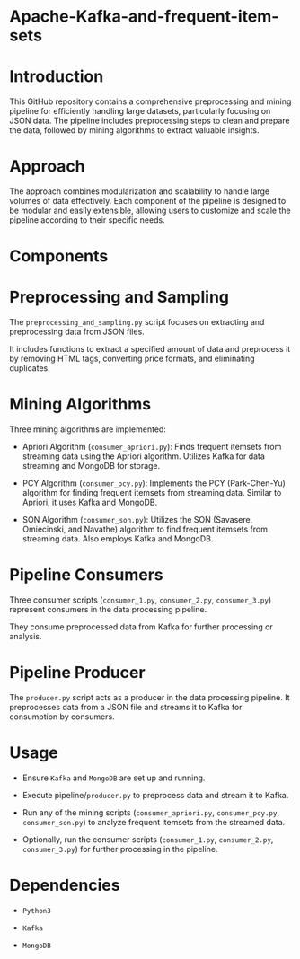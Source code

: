# Apache-Kafka-and-frequent-item-sets
# Introduction
This GitHub repository contains a comprehensive preprocessing and mining pipeline for efficiently handling large datasets, particularly focusing on JSON data. The pipeline includes preprocessing steps to clean and prepare the data, followed by mining algorithms to extract valuable insights.

# Approach
The approach combines modularization and scalability to handle large volumes of data effectively. Each component of the pipeline is designed to be modular and easily extensible, allowing users to customize and scale the pipeline according to their specific needs.

# Components
# Preprocessing and Sampling
The `preprocessing_and_sampling.py` script focuses on extracting and preprocessing data from JSON files.

It includes functions to extract a specified amount of data and preprocess it by removing HTML tags, converting price formats, and eliminating duplicates.
# Mining Algorithms
Three mining algorithms are implemented:

- Apriori Algorithm (`consumer_apriori.py`): Finds frequent itemsets from streaming data using the Apriori algorithm. Utilizes Kafka for data streaming and MongoDB for storage.

- PCY Algorithm (`consumer_pcy.py`): Implements the PCY (Park-Chen-Yu) algorithm for finding frequent itemsets from streaming data. Similar to Apriori, it uses Kafka and MongoDB.

- SON Algorithm (`consumer_son.py`): Utilizes the SON (Savasere, Omiecinski, and Navathe) algorithm to find frequent itemsets from streaming data. Also employs Kafka and MongoDB.

# Pipeline Consumers
Three consumer scripts (`consumer_1.py`, `consumer_2.py`, `consumer_3.py`) represent consumers in the data processing pipeline.

They consume preprocessed data from Kafka for further processing or analysis.
# Pipeline Producer
The `producer.py` script acts as a producer in the data processing pipeline.
It preprocesses data from a JSON file and streams it to Kafka for consumption by consumers.
# Usage
- Ensure `Kafka` and `MongoDB` are set up and running.

- Execute pipeline/`producer.py` to preprocess data and stream it to Kafka.

- Run any of the mining scripts (`consumer_apriori.py`, `consumer_pcy.py`, `consumer_son.py`) to analyze frequent itemsets from the streamed data.

- Optionally, run the consumer scripts (`consumer_1.py`, `consumer_2.py`, `consumer_3.py`) for further processing in the pipeline.
# Dependencies
- `Python3`

- `Kafka`

- `MongoDB`
